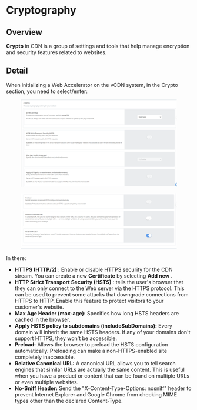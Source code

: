 # Cryptography

## Overview <a href="#tong-quan" id="tong-quan"></a>

**Crypto** in CDN is a group of settings and tools that help manage encryption and security features related to websites.

## Detail <a href="#chi-tiet" id="chi-tiet"></a>

When initializing a Web Accelerator on the vCDN system, in the Crypto section, you need to select/enter:

<figure><img src="../../.gitbook/assets/image (11).png" alt=""><figcaption></figcaption></figure>

<figure><img src="../../.gitbook/assets/image (12).png" alt=""><figcaption></figcaption></figure>

In there:

* **HTTPS (HTTP/2)** : Enable or disable HTTPS security for the CDN stream. You can create a new **Certificate** by selecting **Add new** .
* **HTTP Strict Transport Security (HSTS)** : tells the user's browser that they can only connect to the Web server via the HTTPS protocol. This can be used to prevent some attacks that downgrade connections from HTTPS to HTTP. Enable this feature to protect visitors to your customer's website.
* **Max Age Header (max-age):** Specifies how long HSTS headers are cached in the browser.
* **Apply HSTS policy to subdomains (includeSubDomains):** Every domain will inherit the same HSTS headers. If any of your domains don't support HTTPS, they won't be accessible.
* **Preload:** Allows the browser to preload the HSTS configuration automatically. Preloading can make a non-HTTPS-enabled site completely inaccessible.
* **Relative Canonical URL:** A canonical URL allows you to tell search engines that similar URLs are actually the same content. This is useful when you have a product or content that can be found on multiple URLs or even multiple websites.
* **No-Sniff Header:** Send the "X-Content-Type-Options: nosniff" header to prevent Internet Explorer and Google Chrome from checking MIME types other than the declared Content-Type.
